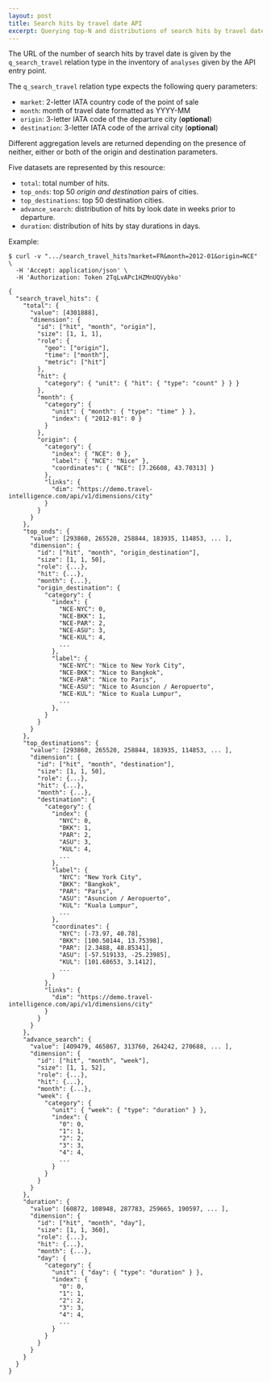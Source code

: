 ```yaml
---
layout: post
title: Search hits by travel date API
excerpt: Querying top-N and distributions of search hits by travel date
---
```


The URL of the number of search hits by travel date is given by the
`q_search_travel` relation type in the inventory of `analyses`
given by the API entry point.

The `q_search_travel` relation type expects the following query parameters:
* `market`: 2-letter IATA country code of the point of sale
* `month`: month of travel date formatted as YYYY-MM
* `origin`: 3-letter IATA code of the departure city (**optional**)
* `destination`: 3-letter IATA code of the arrival city (**optional**)

Different aggregation levels are returned depending on the presence of neither,
either or both of the origin and destination parameters.

Five datasets are represented by this resource:
* `total`: total number of hits.
* `top_onds`: top 50 *origin and destination* pairs of cities.
* `top_destinations`: top 50 destination cities.
* `advance_search`: distribution of hits by look date in weeks prior to departure.
* `duration`: distribution of hits by stay durations in days.

Example:

    $ curl -v ".../search_travel_hits?market=FR&month=2012-01&origin=NCE" \
      -H 'Accept: application/json' \
      -H 'Authorization: Token 2TqLvAPc1HZMnUQVybko'

    {
      "search_travel_hits": {
        "total": {
          "value": [4301888],
          "dimension": {
            "id": ["hit", "month", "origin"],
            "size": [1, 1, 1],
            "role": {
              "geo": ["origin"],
              "time": ["month"],
              "metric": ["hit"]
            },
            "hit": {
              "category": { "unit": { "hit": { "type": "count" } } }
            },
            "month": {
              "category": {
                "unit": { "month": { "type": "time" } },
                "index": { "2012-01": 0 }
              }
            },
            "origin": {
              "category": {
                "index": { "NCE": 0 },
                "label": { "NCE": "Nice" },
                "coordinates": { "NCE": [7.26608, 43.70313] }
              },
              "links": {
                "dim": "https://demo.travel-intelligence.com/api/v1/dimensions/city"
              }
            }
          }
        },
        "top_onds": {
          "value": [293860, 265520, 258844, 183935, 114853, ... ],
          "dimension": {
            "id": ["hit", "month", "origin_destination"],
            "size": [1, 1, 50],
            "role": {...},
            "hit": {...},
            "month": {...},
            "origin_destination": {
              "category": {
                "index": {
                  "NCE-NYC": 0,
                  "NCE-BKK": 1,
                  "NCE-PAR": 2,
                  "NCE-ASU": 3,
                  "NCE-KUL": 4,
                  ...
                },
                "label": {
                  "NCE-NYC": "Nice to New York City",
                  "NCE-BKK": "Nice to Bangkok",
                  "NCE-PAR": "Nice to Paris",
                  "NCE-ASU": "Nice to Asuncion / Aeropuerto",
                  "NCE-KUL": "Nice to Kuala Lumpur",
                  ...
                },
              }
            }
          }
        },
        "top_destinations": {
          "value": [293860, 265520, 258844, 183935, 114853, ... ],
          "dimension": {
            "id": ["hit", "month", "destination"],
            "size": [1, 1, 50],
            "role": {...},
            "hit": {...},
            "month": {...},
            "destination": {
              "category": {
                "index": {
                  "NYC": 0,
                  "BKK": 1,
                  "PAR": 2,
                  "ASU": 3,
                  "KUL": 4,
                  ...
                },
                "label": {
                  "NYC": "New York City",
                  "BKK": "Bangkok",
                  "PAR": "Paris",
                  "ASU": "Asuncion / Aeropuerto",
                  "KUL": "Kuala Lumpur",
                  ...
                },
                "coordinates": {
                  "NYC": [-73.97, 40.78],
                  "BKK": [100.50144, 13.75398],
                  "PAR": [2.3488, 48.85341],
                  "ASU": [-57.519133, -25.23985],
                  "KUL": [101.68653, 3.1412],
                  ...
                }
              },
              "links": {
                "dim": "https://demo.travel-intelligence.com/api/v1/dimensions/city"
              }
            }
          }
        },
        "advance_search": {
          "value": [409479, 465867, 313760, 264242, 270688, ... ],
          "dimension": {
            "id": ["hit", "month", "week"],
            "size": [1, 1, 52],
            "role": {...},
            "hit": {...},
            "month": {...},
            "week": {
              "category": {
                "unit": { "week": { "type": "duration" } },
                "index": {
                  "0": 0,
                  "1": 1,
                  "2": 2,
                  "3": 3,
                  "4": 4,
                  ...
                }
              }
            }
          }
        },
        "duration": {
          "value": [60872, 108948, 287783, 259665, 190597, ... ],
          "dimension": {
            "id": ["hit", "month", "day"],
            "size": [1, 1, 360],
            "role": {...},
            "hit": {...},
            "month": {...},
            "day": {
              "category": {
                "unit": { "day": { "type": "duration" } },
                "index": {
                  "0": 0,
                  "1": 1,
                  "2": 2,
                  "3": 3,
                  "4": 4,
                  ...
                }
              }
            }
          }
        }
      }
    }
